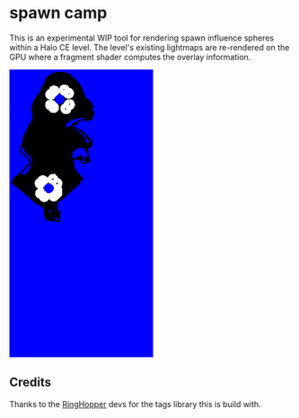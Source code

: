 # spawn camp
This is an experimental WIP tool for rendering spawn influence spheres within a Halo CE level. The level's existing lightmaps are re-rendered on the GPU where a fragment shader computes the overlay information.

![](screenshot.png)

## Credits
Thanks to the [RingHopper](https://github.com/FishAndRips/ringhopper) devs for the tags library this is build with.